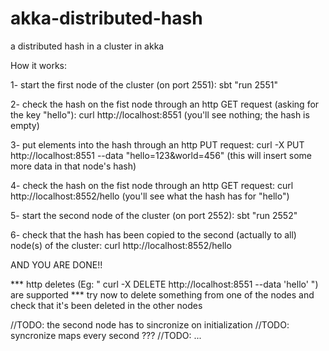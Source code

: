 # akka-distributed-hash
a distributed hash in a cluster in akka


How it works:

1- start the first node of the cluster (on port 2551): sbt "run 2551"   

2- check the hash on the fist node through an http GET request (asking for the key "hello"): curl http://localhost:8551
    (you'll see nothing; the hash is empty)

3- put elements into the hash through an http PUT request: curl -X PUT http://localhost:8551 --data "hello=123&world=456"
    (this will insert some more data in that node's hash)

4- check the hash on the fist node through an http GET request: curl http://localhost:8552/hello
    (you'll see what the hash has for "hello")

5- start the second node of the cluster (on port 2552): sbt "run 2552"

6- check that the hash has been copied to the second (actually to all) node(s) of the cluster: curl http://localhost:8552/hello

AND YOU ARE DONE!!

*** http deletes (Eg: " curl -X DELETE http://localhost:8551 --data 'hello' ") are supported
*** try now to delete something from one of the nodes and check that it's been deleted in the other nodes


//TODO: the second node has to sincronize on initialization
//TODO: syncronize maps every second ???
//TODO: ...
